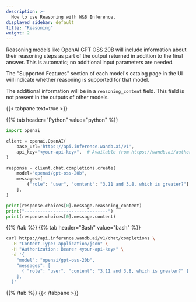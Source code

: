 ```yaml
---
description: >-
  How to use Reasoning with W&B Inference.
displayed_sidebar: default
title: "Reasoning"
weight: 2
---
```


Reasoning models like OpenAI GPT OSS 20B will include information about their reasoning steps as part of the output
returned in addition to the final answer. This is automatic; no additional input parameters are needed.

The "Supported Features" section of each model's catalog page in the UI will indicate whether reasoning is supported for that model.

The additional information will be in a `reasoning_content` field. This field is not present in the outputs of other models.

{{< tabpane text=true >}}

{{% tab header="Python" value="python" %}}

```python {hl_lines=[15]}
import openai

client = openai.OpenAI(
    base_url='https://api.inference.wandb.ai/v1',
    api_key="<your-api-key>",  # Available from https://wandb.ai/authorize
)

response = client.chat.completions.create(
    model="openai/gpt-oss-20b",
    messages=[
        {"role": "user", "content": "3.11 and 3.8, which is greater?"}
    ],
)

print(response.choices[0].message.reasoning_content)
print("--------------------------------")
print(response.choices[0].message.content)
```

{{% /tab %}}
{{% tab header="Bash" value="bash" %}}

```bash
curl https://api.inference.wandb.ai/v1/chat/completions \
  -H "Content-Type: application/json" \
  -H "Authorization: Bearer <your-api-key>" \
  -d '{
    "model": "openai/gpt-oss-20b",
    "messages": [
      { "role": "user", "content": "3.11 and 3.8, which is greater?" }
    ],
  }'
```

{{% /tab %}}
{{< /tabpane >}}
